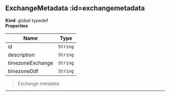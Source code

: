## ExchangeMetadata :id=exchangemetadata
**Kind**: global typedef  
**Properties**

| Name | Type |
| --- | --- |
| id | <code>String</code> | 
| description | <code>String</code> | 
| timezoneExchange | <code>String</code> | 
| timezoneDdf | <code>String</code> | 

>Exchange metadata


* * *

